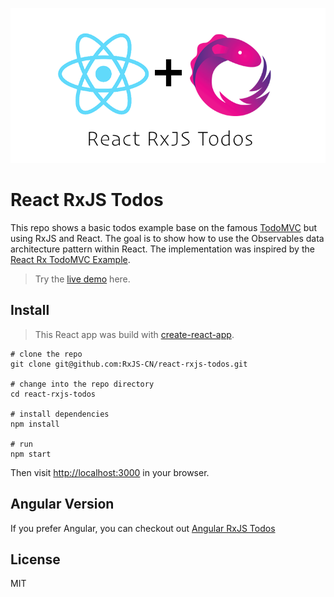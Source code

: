 <p align="center">
  <img src="./assets/logo-header.png" alt="React RxJS Todos" width="700" />
</p>

# React RxJS Todos

This repo shows a basic todos example base on the famous [TodoMVC](https://github.com/tastejs/todomvc) but using RxJS and React. The goal is to show how to use the Observables data architecture pattern within React. The implementation was inspired by the [React Rx TodoMVC Example](https://github.com/fdecampredon/react-rxjs-todomvc).

> Try the [live demo](https://rxjs-cn.github.io/react-rxjs-todos/) here.

## Install

> This React app was build with [create-react-app](https://github.com/facebookincubator/create-react-app).

```shell
# clone the repo
git clone git@github.com:RxJS-CN/react-rxjs-todos.git

# change into the repo directory
cd react-rxjs-todos

# install dependencies
npm install

# run
npm start
```

Then visit [http://localhost:3000](http://localhost:3000) in your browser.

## Angular Version

If you prefer Angular, you can checkout out [Angular RxJS Todos](https://github.com/RxJS-CN/angular-rxjs-todos)

## License

MIT
